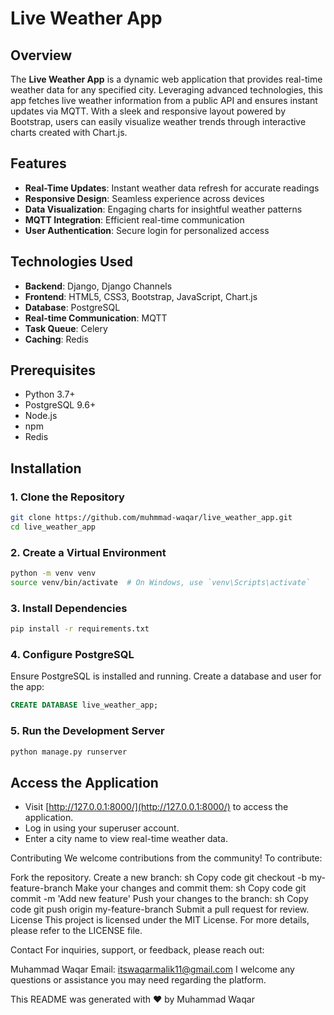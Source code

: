 # Live Weather App  

## Overview  
The **Live Weather App** is a dynamic web application that provides real-time weather data for any specified city. Leveraging advanced technologies, this app fetches live weather information from a public API and ensures instant updates via MQTT. With a sleek and responsive layout powered by Bootstrap, users can easily visualize weather trends through interactive charts created with Chart.js.

## Features  
- **Real-Time Updates**: Instant weather data refresh for accurate readings  
- **Responsive Design**: Seamless experience across devices  
- **Data Visualization**: Engaging charts for insightful weather patterns  
- **MQTT Integration**: Efficient real-time communication  
- **User Authentication**: Secure login for personalized access  

## Technologies Used  
- **Backend**: Django, Django Channels  
- **Frontend**: HTML5, CSS3, Bootstrap, JavaScript, Chart.js  
- **Database**: PostgreSQL  
- **Real-time Communication**: MQTT  
- **Task Queue**: Celery  
- **Caching**: Redis  

## Prerequisites  
- Python 3.7+  
- PostgreSQL 9.6+  
- Node.js  
- npm  
- Redis  

## Installation  

### 1. Clone the Repository  
```bash  
git clone https://github.com/muhmmad-waqar/live_weather_app.git  
cd live_weather_app  
```  

### 2. Create a Virtual Environment  
```bash  
python -m venv venv  
source venv/bin/activate  # On Windows, use `venv\Scripts\activate`  
```  

### 3. Install Dependencies  
```bash  
pip install -r requirements.txt  
```  

### 4. Configure PostgreSQL  
Ensure PostgreSQL is installed and running. Create a database and user for the app:  
```sql  
CREATE DATABASE live_weather_app;  
```  

### 5. Run the Development Server  
```bash  
python manage.py runserver  
```  

## Access the Application  
- Visit [http://127.0.0.1:8000/](http://127.0.0.1:8000/) to access the application.  
- Log in using your superuser account.  
- Enter a city name to view real-time weather data.  

Contributing
We welcome contributions from the community! To contribute:

Fork the repository.
Create a new branch:
sh
Copy code
git checkout -b my-feature-branch
Make your changes and commit them:
sh
Copy code
git commit -m 'Add new feature'
Push your changes to the branch:
sh
Copy code
git push origin my-feature-branch
Submit a pull request for review.
License
This project is licensed under the MIT License. For more details, please refer to the LICENSE file.

Contact
For inquiries, support, or feedback, please reach out:

Muhammad Waqar
Email: itswaqarmalik11@gmail.com
I welcome any questions or assistance you may need regarding the platform.

This README was generated with ❤️ by Muhammad Waqar

